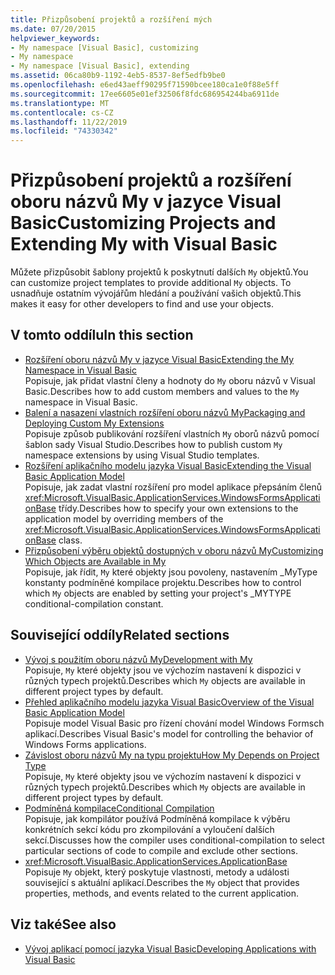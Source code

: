 ```yaml
---
title: Přizpůsobení projektů a rozšíření mých
ms.date: 07/20/2015
helpviewer_keywords:
- My namespace [Visual Basic], customizing
- My namespace
- My namespace [Visual Basic], extending
ms.assetid: 06ca80b9-1192-4eb5-8537-8ef5edfb9be0
ms.openlocfilehash: e6ed43aeff90295f71590bcee180ca1e0f88e5ff
ms.sourcegitcommit: 17ee6605e01ef32506f8fdc686954244ba6911de
ms.translationtype: MT
ms.contentlocale: cs-CZ
ms.lasthandoff: 11/22/2019
ms.locfileid: "74330342"
---
```

# <a name="customizing-projects-and-extending-my-with-visual-basic"></a><span data-ttu-id="b985a-102">Přizpůsobení projektů a rozšíření oboru názvů My v jazyce Visual Basic</span><span class="sxs-lookup"><span data-stu-id="b985a-102">Customizing Projects and Extending My with Visual Basic</span></span>

<span data-ttu-id="b985a-103">Můžete přizpůsobit šablony projektů k poskytnutí dalších `My` objektů.</span><span class="sxs-lookup"><span data-stu-id="b985a-103">You can customize project templates to provide additional `My` objects.</span></span> <span data-ttu-id="b985a-104">To usnadňuje ostatním vývojářům hledání a používání vašich objektů.</span><span class="sxs-lookup"><span data-stu-id="b985a-104">This makes it easy for other developers to find and use your objects.</span></span>

## <a name="in-this-section"></a><span data-ttu-id="b985a-105">V tomto oddílu</span><span class="sxs-lookup"><span data-stu-id="b985a-105">In this section</span></span>

- [<span data-ttu-id="b985a-106">Rozšíření oboru názvů My v jazyce Visual Basic</span><span class="sxs-lookup"><span data-stu-id="b985a-106">Extending the My Namespace in Visual Basic</span></span>](extending-the-my-namespace.md)  
 <span data-ttu-id="b985a-107">Popisuje, jak přidat vlastní členy a hodnoty do `My` oboru názvů v Visual Basic.</span><span class="sxs-lookup"><span data-stu-id="b985a-107">Describes how to add custom members and values to the `My` namespace in Visual Basic.</span></span>
- [<span data-ttu-id="b985a-108">Balení a nasazení vlastních rozšíření oboru názvů My</span><span class="sxs-lookup"><span data-stu-id="b985a-108">Packaging and Deploying Custom My Extensions</span></span>](packaging-and-deploying-custom-my-extensions.md)  
 <span data-ttu-id="b985a-109">Popisuje způsob publikování rozšíření vlastních `My` oborů názvů pomocí šablon sady Visual Studio.</span><span class="sxs-lookup"><span data-stu-id="b985a-109">Describes how to publish custom `My` namespace extensions by using Visual Studio templates.</span></span>
- [<span data-ttu-id="b985a-110">Rozšíření aplikačního modelu jazyka Visual Basic</span><span class="sxs-lookup"><span data-stu-id="b985a-110">Extending the Visual Basic Application Model</span></span>](extending-the-visual-basic-application-model.md)  
 <span data-ttu-id="b985a-111">Popisuje, jak zadat vlastní rozšíření pro model aplikace přepsáním členů <xref:Microsoft.VisualBasic.ApplicationServices.WindowsFormsApplicationBase> třídy.</span><span class="sxs-lookup"><span data-stu-id="b985a-111">Describes how to specify your own extensions to the application model by overriding members of the <xref:Microsoft.VisualBasic.ApplicationServices.WindowsFormsApplicationBase> class.</span></span>
- [<span data-ttu-id="b985a-112">Přizpůsobení výběru objektů dostupných v oboru názvů My</span><span class="sxs-lookup"><span data-stu-id="b985a-112">Customizing Which Objects are Available in My</span></span>](customizing-which-objects-are-available-in-my.md)  
 <span data-ttu-id="b985a-113">Popisuje, jak řídit, `My` které objekty jsou povoleny, nastavením \_MyType konstanty podmíněné kompilace projektu.</span><span class="sxs-lookup"><span data-stu-id="b985a-113">Describes how to control which `My` objects are enabled by setting your project's \_MYTYPE conditional-compilation constant.</span></span>

## <a name="related-sections"></a><span data-ttu-id="b985a-114">Související oddíly</span><span class="sxs-lookup"><span data-stu-id="b985a-114">Related sections</span></span>

- [<span data-ttu-id="b985a-115">Vývoj s použitím oboru názvů My</span><span class="sxs-lookup"><span data-stu-id="b985a-115">Development with My</span></span>](../development-with-my/index.md)  
 <span data-ttu-id="b985a-116">Popisuje, `My` které objekty jsou ve výchozím nastavení k dispozici v různých typech projektů.</span><span class="sxs-lookup"><span data-stu-id="b985a-116">Describes which `My` objects are available in different project types by default.</span></span>
- [<span data-ttu-id="b985a-117">Přehled aplikačního modelu jazyka Visual Basic</span><span class="sxs-lookup"><span data-stu-id="b985a-117">Overview of the Visual Basic Application Model</span></span>](../development-with-my/overview-of-the-visual-basic-application-model.md)  
 <span data-ttu-id="b985a-118">Popisuje model Visual Basic pro řízení chování model Windows Formsch aplikací.</span><span class="sxs-lookup"><span data-stu-id="b985a-118">Describes Visual Basic's model for controlling the behavior of Windows Forms applications.</span></span>
- [<span data-ttu-id="b985a-119">Závislost oboru názvů My na typu projektu</span><span class="sxs-lookup"><span data-stu-id="b985a-119">How My Depends on Project Type</span></span>](../development-with-my/how-my-depends-on-project-type.md)  
 <span data-ttu-id="b985a-120">Popisuje, `My` které objekty jsou ve výchozím nastavení k dispozici v různých typech projektů.</span><span class="sxs-lookup"><span data-stu-id="b985a-120">Describes which `My` objects are available in different project types by default.</span></span>
- [<span data-ttu-id="b985a-121">Podmíněná kompilace</span><span class="sxs-lookup"><span data-stu-id="b985a-121">Conditional Compilation</span></span>](../../programming-guide/program-structure/conditional-compilation.md)  
 <span data-ttu-id="b985a-122">Popisuje, jak kompilátor používá Podmíněná kompilace k výběru konkrétních sekcí kódu pro zkompilování a vyloučení dalších sekcí.</span><span class="sxs-lookup"><span data-stu-id="b985a-122">Discusses how the compiler uses conditional-compilation to select particular sections of code to compile and exclude other sections.</span></span>
- <xref:Microsoft.VisualBasic.ApplicationServices.ApplicationBase>  
 <span data-ttu-id="b985a-123">Popisuje `My` objekt, který poskytuje vlastnosti, metody a události související s aktuální aplikací.</span><span class="sxs-lookup"><span data-stu-id="b985a-123">Describes the `My` object that provides properties, methods, and events related to the current application.</span></span>

## <a name="see-also"></a><span data-ttu-id="b985a-124">Viz také</span><span class="sxs-lookup"><span data-stu-id="b985a-124">See also</span></span>

- [<span data-ttu-id="b985a-125">Vývoj aplikací pomocí jazyka Visual Basic</span><span class="sxs-lookup"><span data-stu-id="b985a-125">Developing Applications with Visual Basic</span></span>](../index.md)
